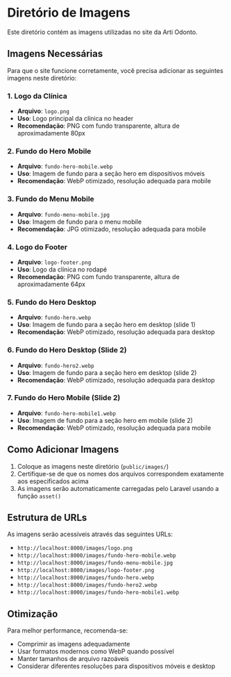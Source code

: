 # Diretório de Imagens

Este diretório contém as imagens utilizadas no site da Arti Odonto.

## Imagens Necessárias

Para que o site funcione corretamente, você precisa adicionar as seguintes imagens neste diretório:

### 1. Logo da Clínica
- **Arquivo**: `logo.png`
- **Uso**: Logo principal da clínica no header
- **Recomendação**: PNG com fundo transparente, altura de aproximadamente 80px

### 2. Fundo do Hero Mobile
- **Arquivo**: `fundo-hero-mobile.webp`
- **Uso**: Imagem de fundo para a seção hero em dispositivos móveis
- **Recomendação**: WebP otimizado, resolução adequada para mobile

### 3. Fundo do Menu Mobile
- **Arquivo**: `fundo-menu-mobile.jpg`
- **Uso**: Imagem de fundo para o menu mobile
- **Recomendação**: JPG otimizado, resolução adequada para mobile

### 4. Logo do Footer
- **Arquivo**: `logo-footer.png`
- **Uso**: Logo da clínica no rodapé
- **Recomendação**: PNG com fundo transparente, altura de aproximadamente 64px

### 5. Fundo do Hero Desktop
- **Arquivo**: `fundo-hero.webp`
- **Uso**: Imagem de fundo para a seção hero em desktop (slide 1)
- **Recomendação**: WebP otimizado, resolução adequada para desktop

### 6. Fundo do Hero Desktop (Slide 2)
- **Arquivo**: `fundo-hero2.webp`
- **Uso**: Imagem de fundo para a seção hero em desktop (slide 2)
- **Recomendação**: WebP otimizado, resolução adequada para desktop

### 7. Fundo do Hero Mobile (Slide 2)
- **Arquivo**: `fundo-hero-mobile1.webp`
- **Uso**: Imagem de fundo para a seção hero em mobile (slide 2)
- **Recomendação**: WebP otimizado, resolução adequada para mobile

## Como Adicionar Imagens

1. Coloque as imagens neste diretório (`public/images/`)
2. Certifique-se de que os nomes dos arquivos correspondem exatamente aos especificados acima
3. As imagens serão automaticamente carregadas pelo Laravel usando a função `asset()`

## Estrutura de URLs

As imagens serão acessíveis através das seguintes URLs:
- `http://localhost:8000/images/logo.png`
- `http://localhost:8000/images/fundo-hero-mobile.webp`
- `http://localhost:8000/images/fundo-menu-mobile.jpg`
- `http://localhost:8000/images/logo-footer.png`
- `http://localhost:8000/images/fundo-hero.webp`
- `http://localhost:8000/images/fundo-hero2.webp`
- `http://localhost:8000/images/fundo-hero-mobile1.webp`

## Otimização

Para melhor performance, recomenda-se:
- Comprimir as imagens adequadamente
- Usar formatos modernos como WebP quando possível
- Manter tamanhos de arquivo razoáveis
- Considerar diferentes resoluções para dispositivos móveis e desktop

